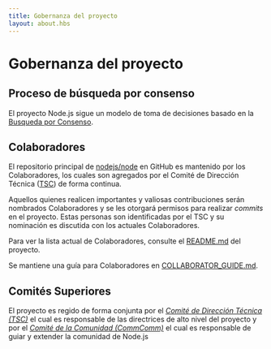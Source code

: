 ```yaml
---
title: Gobernanza del proyecto
layout: about.hbs
---
```

# Gobernanza del proyecto

## Proceso de búsqueda por consenso

El proyecto Node.js sigue un modelo de toma de decisiones basado en la [Busqueda por Consenso][].

## Colaboradores

El repositorio principal de [nodejs/node][] en GitHub es mantenido por los Colaboradores, los cuales son agregados por el Comité de Dirección Técnica ([TSC][]) de forma continua.

Aquellos quienes realicen importantes y valiosas contribuciones serán nombrados Colaboradores y se les otorgará permisos para realizar _commits_ en el proyecto. Estas personas son identificadas por el TSC y su nominación es discutida con los actuales Colaboradores.

Para ver la lista actual de Colaboradores, consulte el [README.md][] del proyecto.

Se mantiene una guía para Colaboradores en [COLLABORATOR_GUIDE.md][].

## Comités Superiores

El proyecto es regido de forma conjunta por el _[Comité de Dirección Técnica (TSC)][]_ el cual es responsable de las directrices de alto nivel del proyecto y por el _[Comité de la Comunidad (CommComm)][]_ el cual es responsable de guiar y extender la comunidad de Node.js

[COLLABORATOR_GUIDE.md]: https://github.com/nodejs/node/blob/master/COLLABORATOR_GUIDE.md
[Comité de la Comunidad (CommComm)]: https://github.com/nodejs/community-committee/blob/master/Community-Committee-Charter.md
[Busqueda por Consenso]: http://en.wikipedia.org/wiki/Consensus-seeking_decision-making
[README.md]: https://github.com/nodejs/node/blob/master/README.md#current-project-team-members
[Comité de Dirección Técnica (TSC)]: https://github.com/nodejs/TSC/blob/master/TSC-Charter.md
[TSC]: https://github.com/nodejs/TSC
[nodejs/node]: https://github.com/nodejs/node
